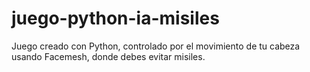 # juego-python-ia-misiles
Juego creado con Python, controlado por el movimiento de tu cabeza usando Facemesh, donde debes evitar misiles.
